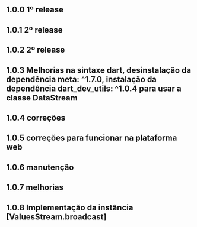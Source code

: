 ## 1.0.0 1º release

## 1.0.1 2º release

## 1.0.2 2º release

## 1.0.3 Melhorias na sintaxe dart, desinstalação da dependência meta: ^1.7.0, instalação da dependência dart_dev_utils: ^1.0.4 para usar a classe DataStream

## 1.0.4 correções

## 1.0.5 correções para funcionar na plataforma web

## 1.0.6 manutenção

## 1.0.7 melhorias

## 1.0.8 Implementação da instância [ValuesStream.broadcast] 